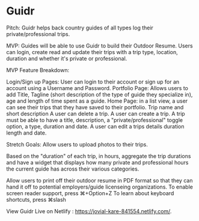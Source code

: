 # Guidr

Pitch: Guidr helps back country guides of all types log their private/professional trips. 

MVP: Guides will be able to use Guidr to build their Outdoor Resume. Users can login, create read and update their trips with a trip type, location, duration and whether it's private or professional.

MVP Feature Breakdown:

Login/Sign up Pages: User can login to their account or sign up for an account using a Username and Password. 
Portfolio Page: Allows users to add Title, Tagline (short description of the type of guide they specialize in), age and length of time spent as a guide. 
Home Page: in a list view, a user can see their trips that they have saved to their portfolio. Trip name and short description 
A user can delete a trip.
A user can create a trip. A trip must be able to have a title, description, a "private/professional" toggle option, a type, duration and date.
 A user can edit a trips details duration length and date.

Stretch Goals: 
Allow users to upload photos to their trips. 

Based on the "duration" of each trip, in hours, aggregate the trip durations and have a widget that displays how many private and professional hours the current guide has across their various categories. 

Allow users to print off their outdoor resume in PDF format so that they can hand it off to potential employers/guide licenseing organizations.
To enable screen reader support, press ⌘+Option+Z To learn about keyboard shortcuts, press ⌘slash

View Guidr Live on Netlify : https://jovial-kare-841554.netlify.com/.
